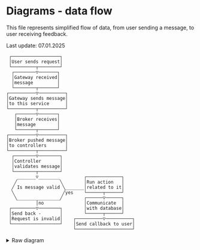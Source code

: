 # Diagrams - data flow

This file represents simplified flow of data, from user sending a message, to user receiving feedback.

Last update: 07.01.2025

```text
 ┌──────────────────┐                           
 │User sends request│                           
 └─────────┬────────┘                           
  ┌────────▽───────┐                            
  │Gateway received│                            
  │message         │                            
  └────────┬───────┘                            
┌──────────▽──────────┐                         
│Gateway sends message│                         
│to this service      │                         
└──────────┬──────────┘                         
   ┌───────▽───────┐                            
   │Broker receives│                            
   │message        │                            
   └───────┬───────┘                            
┌──────────▽──────────┐                         
│Broker pushed message│                         
│to controllers       │                         
└──────────┬──────────┘                         
  ┌────────▽────────┐                           
  │Controller       │                           
  │validates message│                           
  └────────┬────────┘                           
    _______▽________         ┌─────────────┐    
   ╱                ╲        │Run action   │    
  ╱ Is message valid ╲_______│related to it│    
  ╲                  ╱yes    └──────┬──────┘    
   ╲________________╱        ┌──────▽──────┐    
           │no               │Communicate  │    
 ┌─────────▽────────┐        │with database│    
 │Send back -       │        └──────┬──────┘    
 │Request is invalid│    ┌──────────▽──────────┐
 └──────────────────┘    │Send callback to user│
                         └─────────────────────┘
```

<details>
  <summary>Raw diagram</summary>

  "User sends request"
  "Gateway received message"
  "Gateway sends message to this service"
  "Broker receives message"
  "Broker pushed message to controllers"
  "Controller validates message"

  if ("Is message valid") { 
      "Run action related to it"
      "Communicate with database"
      return "Send callback to user"
  } else {                                             
    return "Send back - Request is invalid"
  }


  Diagram made using Diagon 
</details>
